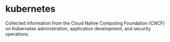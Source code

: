 # kubernetes
Collected information from the Cloud Native Computing Foundation (CNCF) on Kubernetes administration, application development, and security operations. 
